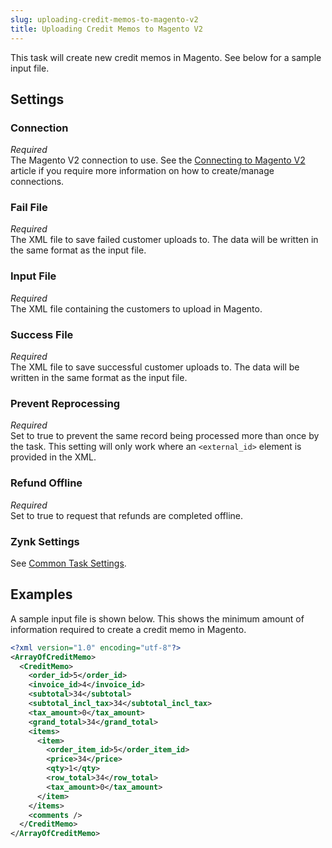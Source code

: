 ```yaml
---
slug: uploading-credit-memos-to-magento-v2
title: Uploading Credit Memos to Magento V2
---
```

This task will create new credit memos in Magento. See below for a sample input file.

## Settings
### Connection
_Required_  
The Magento V2 connection to use. See the [Connecting to Magento V2](connecting-to-magento-v2) article if you require more information on how to create/manage connections.

### Fail File
_Required_  
The XML file to save failed customer uploads to. The data will be written in the same format as the input file.

### Input File
_Required_  
The XML file containing the customers to upload in Magento.

### Success File
_Required_  
The XML file to save successful customer uploads to. The data will be written in the same format as the input file.

### Prevent Reprocessing
_Required_  
Set to true to prevent the same record being processed more than once by the task. This setting will only work where an `<external_id>` element is provided in the XML.

### Refund Offline
_Required_  
Set to true to request that refunds are completed offline.

### Zynk Settings
See [Common Task Settings](common-task-settings).

## Examples
A sample input file is shown below. This shows the minimum amount of information required to create a credit memo in Magento.
```xml
<?xml version="1.0" encoding="utf-8"?>
<ArrayOfCreditMemo>
  <CreditMemo>
    <order_id>5</order_id>
    <invoice_id>4</invoice_id>
    <subtotal>34</subtotal>
    <subtotal_incl_tax>34</subtotal_incl_tax>
    <tax_amount>0</tax_amount>
    <grand_total>34</grand_total>
    <items>
      <item>
        <order_item_id>5</order_item_id>
        <price>34</price>
        <qty>1</qty>
        <row_total>34</row_total>
        <tax_amount>0</tax_amount>
      </item>
    </items>
    <comments />
  </CreditMemo>
</ArrayOfCreditMemo>
```
